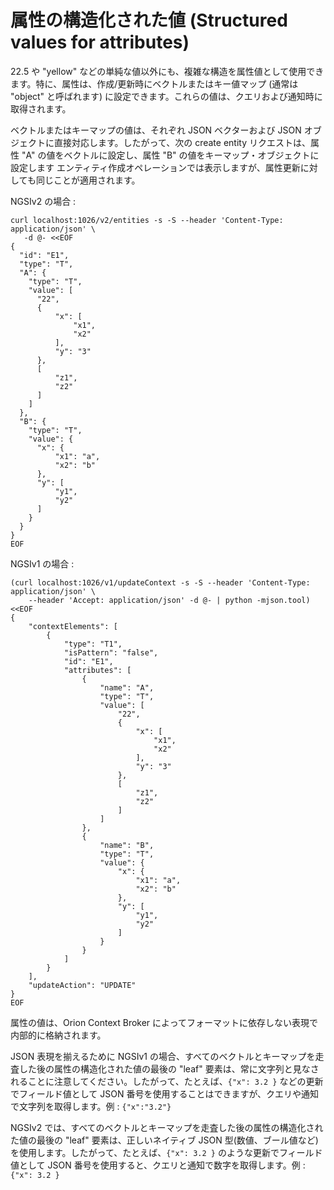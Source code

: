 # 属性の構造化された値 (Structured values for attributes)

22.5 や "yellow" などの単純な値以外にも、複雑な構造を属性値として使用できます。特に、属性は、作成/更新時にベクトルまたはキー値マップ (通常は "object" と呼ばれます) に設定できます。これらの値は、クエリおよび通知時に取得されます。

ベクトルまたはキーマップの値は、それぞれ JSON ベクターおよび JSON オブジェクトに直接対応します。したがって、次の create entity リクエストは、属性 "A" の値をベクトルに設定し、属性 "B" の値をキーマップ・オブジェクトに設定します エンティティ作成オペレーションでは表示しますが、属性更新に対しても同じことが適用されます。

NGSIv2 の場合 :

```
curl localhost:1026/v2/entities -s -S --header 'Content-Type: application/json' \
   -d @- <<EOF
{
  "id": "E1",
  "type": "T",
  "A": {
    "type": "T",
    "value": [
      "22",
      {
          "x": [
              "x1",
              "x2"
          ],
          "y": "3"
      },
      [
          "z1",
          "z2"
      ]
    ]
  },
  "B": {
    "type": "T",
    "value": {
      "x": {
          "x1": "a",
          "x2": "b"
      },
      "y": [
          "y1",
          "y2"
      ]
    }
  }
}
EOF
```

NGSIv1 の場合 :

``` 
(curl localhost:1026/v1/updateContext -s -S --header 'Content-Type: application/json' \
    --header 'Accept: application/json' -d @- | python -mjson.tool) <<EOF
{
    "contextElements": [
        {
            "type": "T1",
            "isPattern": "false",
            "id": "E1",
            "attributes": [
                {
                    "name": "A",
                    "type": "T",
                    "value": [
                        "22",
                        {
                            "x": [
                                "x1",
                                "x2"
                            ],
                            "y": "3"
                        },
                        [
                            "z1",
                            "z2"
                        ]
                    ]
                },
                {
                    "name": "B",
                    "type": "T",
                    "value": {
                        "x": {
                            "x1": "a",
                            "x2": "b"
                        },
                        "y": [
                            "y1",
                            "y2"
                        ]
                    }
                }
            ]
        }
    ],
    "updateAction": "UPDATE"
}
EOF
``` 

属性の値は、Orion Context Broker によってフォーマットに依存しない表現で内部的に格納されます。

JSON 表現を揃えるために NGSIv1 の場合、すべてのベクトルとキーマップを走査した後の属性の構造化された値の最後の "leaf" 要素は、常に文字列と見なされることに注意してください。したがって、たとえば、`{"x": 3.2 }` などの更新でフィールド値として JSON 番号を使用することはできますが、クエリや通知で文字列を取得します。例 : `{"x":"3.2"}`

NGSIv2 では、すべてのベクトルとキーマップを走査した後の属性の構造化された値の最後の "leaf" 要素は、正しいネイティブ JSON 型(数値、ブール値など)を使用します。したがって、たとえば、`{"x": 3.2 }` のような更新でフィールド値として JSON 番号を使用すると、クエリと通知で数字を取得します。例 : `{"x": 3.2 }`
